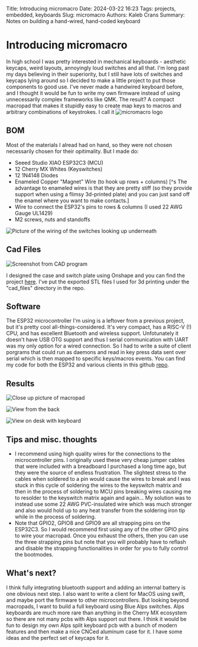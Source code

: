 Title: Introducing micromacro
Date: 2024-03-22 16:23
Tags: projects, embedded, keyboards
Slug: micromacro
Authors: Kaleb Crans
Summary: Notes on building a hand-wired, hand-coded keyboard

# Introducing micromacro

In high school I was pretty interested in mechanical keyboards - aesthetic keycaps, weird layouts, annoyingly loud switches and all that. I'm long past my days believing in their superiority, but I still have lots of switches and keycaps lying around so I decided to make a little project to put those components to good use. I've never made a handwired keyboard before, and I thought it would be fun to write my own firmware instead of using unnecessarily complex frameworks like QMK. The result? A compact macropad that makes it stupidly easy to create map keys to macros and arbitrary combinations of keystrokes. I call it
![micromacro logo]({static}/images/mm_logo.png)

## BOM

Most of the materials I alread had on hand, so they were not chosen necessarily chosen for their opitimality. But I made do:

* Seeed Studio XIAO ESP32C3 (MCU) 
*  12 Cherry MX Whites (Keyswitches) 
*  12 1N4148 Diodes 
*  Enameled Copper "Magnet" Wire (to hook up rows + columns) [^s The advantage to enameled wires is that they are pretty stiff (so they provide support when using a flimsy 3d-printed plate) and you can just sand off the enamel where you want to make contacts.] 
*  Wire to connect the ESP32's pins to rows &amp; columns (I used 22 AWG Gauge UL1429) 
*  M2 screws, nuts and standoffs 

![Picture of the wiring of the switches looking up underneath]({static}/images/circuit_underside_scaled.png)

## Cad Files 

![Screenshot from CAD program]({static}/images/onshape_screenshot.png)

I designed the case and switch plate using Onshape and you can find the project [here](https://cad.onshape.com/documents/f8c96df6a9e5e6f709c88951/w/c6769da74490d27e426312f8/e/d9491640106a1ffaf9377f53?renderMode=0&uiState=65fdfef2d7a47b59b0f10aa9). I've put the exported STL files I used for 3d printing under the "cad_files" directory in the repo.

## Software

The ESP32 microcontroller I'm using is a leftover from a previous project, but it's pretty cool all-things-considered. It's very compact, has a RISC-V (!) CPU, and has excellent Bluetooth and wireless support. Unfotunately it doesn't have USB OTG support and thus I serial communication with UART was my only option for a wired connection. So I had to write a suite of client porgrams that could run as daemons and read in key press data sent over serial which is then mapped to specific keys/macros events. You can find my code for both the ESP32 and various clients in this github [repo](https://github.com/kcrans/micromacro).

## Results                

![Close up picture of macropad]({static}/images/close_up_scaled.png)

![View from the back]({static}/images/back_view_scaled.png)

![View on desk with keyboard]({static}/images/on_desk_scaled.png)

## Tips and misc. thoughts

*  I recommend using high quality wires for the connections to the microcontroller pins. I originally used these very cheap jumper cables that were included with a breadboard I purchased a long time ago, but they were the source of endless frustration. The slightest stress to the cables when soldered to a pin would cause the wires to break and I was stuck in this cycle of soldering the wires to the keyswitch matrix and then in the process of soldering to MCU pins breaking wires causing me to resolder to the keyswitch matrix again and again... My solution was to instead use some 22 AWG PVC-insulated wire which was much stronger and also would hold up to any heat transfer from the soldering iron tip while in the process of soldering. 
*  Note that GPIO2, GPIO8 and GPIO9 are all strapping pins on the ESP32C3. So I would recommend first using any of the other GPIO pins to wire your macropad. Once you exhaust the others, then you can use the three strapping pins but note that you will probably have to reflash and disable the strapping functionalities in order for you to fully control the bootmodes. 

## What's next?

I think fully integrating bluetooth support and adding an internal battery is one obvious next step. I also want to write a client for MacOS using swift, and maybe port the firmware to other microcontrollers. But looking beyond macropads, I want to build a full keyboard using Blue Alps switches. Alps keyboards are much more rare than anything in the Cherry MX ecosystem so there are not many pcbs with Alps support out there. I think it would be fun to design my own Alps split keyboard pcb with a bunch of modern features and then make a nice CNCed aluminum case for it. I have some ideas and the perfect set of keycaps for it. 
